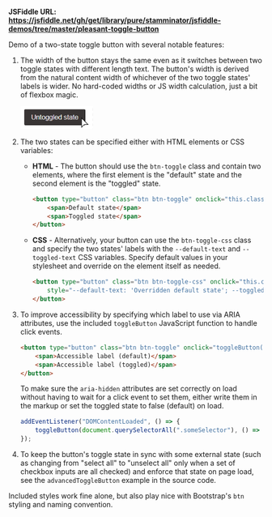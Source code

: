 **JSFiddle URL: https://jsfiddle.net/gh/get/library/pure/stamminator/jsfiddle-demos/tree/master/pleasant-toggle-button**

Demo of a two-state toggle button with several notable features:

1. The width of the button stays the same even as it switches between two toggle states with different length text. The button's width is derived from the natural content width of whichever of the two toggle states' labels is wider. No hard-coded widths or JS width calculation, just a bit of flexbox magic. 

    <img src="toggle-button.gif" width="143.2" />

2. The two states can be specified either with HTML elements or CSS variables:
    - **HTML** - The button should use the `btn-toggle` class and contain two elements, where the first element is the "default" state and the second element is the "toggled" state.
        ```html
        <button type="button" class="btn btn-toggle" onclick="this.classList.toggle('toggled')">
            <span>Default state</span>
            <span>Toggled state</span>
        </button>
        ```
    - **CSS** - Alternatively, your button can use the `btn-toggle-css` class and specify the two states' labels with the `--default-text` and `--toggled-text` CSS variables. Specify default values in your stylesheet and override on the element itself as needed.
        ```html
        <button type="button" class="btn btn-toggle-css" onclick="this.classList.toggle('toggled')"
            style="--default-text: 'Overridden default state'; --toggled-text: 'Overridden toggled state'">
        </button>
        ```
3. To improve accessibility by specifying which label to use via ARIA attributes, use the included `toggleButton` JavaScript function to handle click events.
    ```html
    <button type="button" class="btn btn-toggle" onclick="toggleButton(this)">
        <span>Accessible label (default)</span>
        <span>Accessible label (toggled)</span>
    </button>
    ```
    To make sure the `aria-hidden` attributes are set correctly on load without having to wait for a click event to set them, either write them in the markup or set the toggled state to false (default) on load.
    ```js
    addEventListener("DOMContentLoaded", () => {
        toggleButton(document.querySelectorAll(".someSelector"), () => false);
    });
    ```

4. To keep the button's toggle state in sync with some external state (such as changing from "select all" to "unselect all" only when a set of checkbox inputs are all checked) and enforce that state on page load, see the `advancedToggleButton` example in the source code.

Included styles work fine alone, but also play nice with Bootstrap's `btn` styling and naming convention.